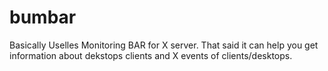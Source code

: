 # bumbar
Basically Uselles Monitoring BAR for X server. That said it can help you get information about dekstops clients and X events of clients/desktops. 
